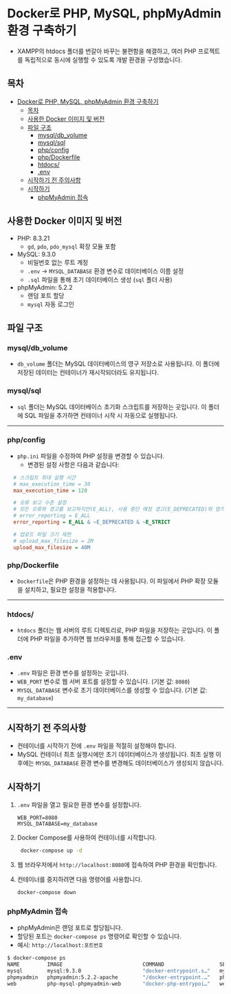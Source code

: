 # Docker로 PHP, MySQL, phpMyAdmin 환경 구축하기

- XAMPP의 htdocs 폴더를 번갈아 바꾸는 불편함을 해결하고, 여러 PHP 프로젝트를 독립적으로 동시에 실행할 수 있도록 개발 환경을 구성했습니다.

## 목차

- [Docker로 PHP, MySQL, phpMyAdmin 환경 구축하기](#docker로-php-mysql-phpmyadmin-환경-구축하기)
  - [목차](#목차)
  - [사용한 Docker 이미지 및 버전](#사용한-docker-이미지-및-버전)
  - [파일 구조](#파일-구조)
    - [mysql/db\_volume](#mysqldb_volume)
    - [mysql/sql](#mysqlsql)
    - [php/config](#phpconfig)
    - [php/Dockerfile](#phpdockerfile)
    - [htdocs/](#htdocs)
    - [.env](#env)
  - [시작하기 전 주의사항](#시작하기-전-주의사항)
  - [시작하기](#시작하기)
    - [phpMyAdmin 접속](#phpmyadmin-접속)

## 사용한 Docker 이미지 및 버전

- PHP: 8.3.21
  - `gd`, `pdo`, `pdo_mysql` 확장 모듈 포함
- MySQL: 9.3.0
  - 비밀번호 없는 루트 계정
  - `.env` -> `MYSQL_DATABASE` 환경 변수로 데이터베이스 이름 설정
  - `.sql` 파일을 통해 초기 데이터베이스 생성 (`sql` 폴더 사용)
- phpMyAdmin: 5.2.2
  - 랜덤 포트 할당
  - `mysql` 자동 로그인

## 파일 구조

### mysql/db_volume

- `db_volume` 폴더는 MySQL 데이터베이스의 영구 저장소로 사용됩니다. 이 폴더에 저장된 데이터는 컨테이너가 재시작되더라도 유지됩니다.

### mysql/sql

- `sql` 폴더는 MySQL 데이터베이스 초기화 스크립트를 저장하는 곳입니다. 이 폴더에 SQL 파일을 추가하면 컨테이너 시작 시 자동으로 실행됩니다.

---

### php/config

- `php.ini` 파일을 수정하여 PHP 설정을 변경할 수 있습니다.
  - 변경된 설정 사항은 다음과 같습니다:

```ini
  # 스크립트 최대 실행 시간
  # max_execution_time = 30
  max_execution_time = 120

  # 오류 보고 수준 설정
  # 모든 오류와 경고를 보고하지만(E_ALL), 사용 중단 예정 경고(E_DEPRECATED)와 엄격한 규칙 위반 경고(E_STRICT)는 제외합니다.
  # error_reporting = E_ALL
  error_reporting = E_ALL & ~E_DEPRECATED & ~E_STRICT

  # 업로드 파일 크기 제한
  # upload_max_filesize = 2M
  upload_max_filesize = 40M
```

### php/Dockerfile

- `Dockerfile`은 PHP 환경을 설정하는 데 사용됩니다. 이 파일에서 PHP 확장 모듈을 설치하고, 필요한 설정을 적용합니다.

---

### htdocs/

- `htdocs` 폴더는 웹 서버의 루트 디렉토리로, PHP 파일을 저장하는 곳입니다. 이 폴더에 PHP 파일을 추가하면 웹 브라우저를 통해 접근할 수 있습니다.

### .env

- `.env` 파일은 환경 변수를 설정하는 곳입니다.
- `WEB_PORT` 변수로 웹 서버 포트를 설정할 수 있습니다. (기본 값: `8080`)
- `MYSQL_DATABASE` 변수로 초기 데이터베이스를 생성할 수 있습니다. (기본 값: `my_database`)

---

## 시작하기 전 주의사항

- 컨테이너를 시작하기 전에 `.env` 파일을 적절히 설정해야 합니다.
- MySQL 컨테이너 최초 실행시에만 초기 데이터베이스가 생성됩니다. 최초 실행 이후에는 `MYSQL_DATABASE` 환경 변수를 변경해도 데이터베이스가 생성되지 않습니다.

## 시작하기

1. `.env` 파일을 열고 필요한 환경 변수를 설정합니다.

   ```dotenv
   WEB_PORT=8080
   MYSQL_DATABASE=my_database
   ```

2. Docker Compose를 사용하여 컨테이너를 시작합니다.

   ```bash
    docker-compose up -d
   ```

3. 웹 브라우저에서 `http://localhost:8080`에 접속하여 PHP 환경을 확인합니다.

4. 컨테이너를 중지하려면 다음 명령어를 사용합니다.

   ```bash
   docker-compose down
   ```

### phpMyAdmin 접속

- phpMyAdmin은 랜덤 포트로 할당됩니다.
- 할당된 포트는 `docker-compose ps` 명령어로 확인할 수 있습니다.
- 예시: `http://localhost:포트번호`

```bash
$ docker-compose ps
NAME         IMAGE                          COMMAND                  SERVICE      CREATED         STATUS         PORTS
mysql        mysql:9.3.0                    "docker-entrypoint.s…"   mysql        3 minutes ago   Up 3 minutes   3306/tcp, 33060/tcp
phpmyadmin   phpmyadmin:5.2.2-apache        "/docker-entrypoint.…"   phpmyadmin   3 minutes ago   Up 3 minutes   0.0.0.0:32776->80/tcp
web          php-mysql-phpmyadmin-web       "docker-php-entrypoi…"   web          3 minutes ago   Up 3 minutes   0.0.0.0:8080->80/tcp
```
